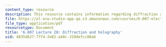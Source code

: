 ```yaml
---
content_type: resource
description: This resource contains information regarding diffraction and holography.
file: https://ol-ocw-studio-app-qa.s3.amazonaws.com/courses/6-007-electromagnetic-energy-from-motors-to-lasers-spring-2011/4835d62777f42e82a40c319defcc80a6_MIT6_007S11_lec28.pdf
file_type: application/pdf
resourcetype: Document
title: '6.007 Lecture 28: Diffraction and holography'
uid: 4835d627-77f4-2e82-a40c-319defcc80a6
---
```

